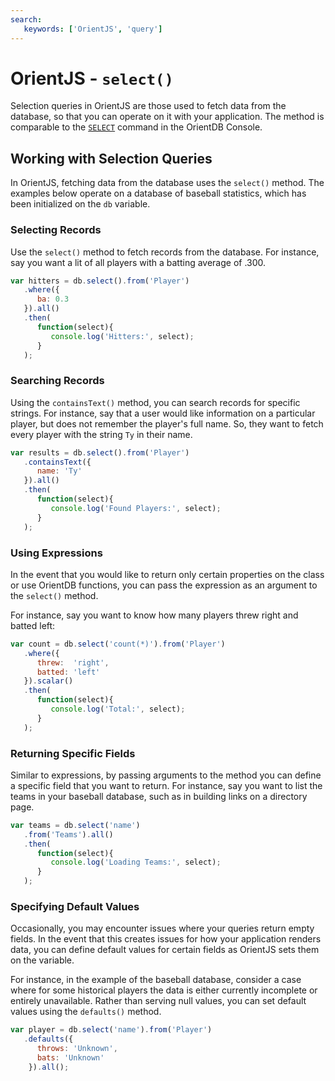 ```yaml
---
search:
   keywords: ['OrientJS', 'query']
---
```



# OrientJS - `select()`

Selection queries in OrientJS are those used to fetch data from the database, so that you can operate on it with your application.  The method is comparable to the [`SELECT`](../SQL-Query.md) command in the OrientDB Console.

## Working with Selection Queries

In OrientJS, fetching data from the database uses the `select()` method.  The examples below operate on a database of baseball statistics, which has been initialized on the `db` variable.


### Selecting Records

Use the `select()` method to fetch records from the database.  For instance, say you want a lit of all players with a batting average of .300.

```js
var hitters = db.select().from('Player')
   .where({
      ba: 0.3
   }).all()
   .then(
      function(select){
         console.log('Hitters:', select);
      }
   );
```

### Searching Records

Using the `containsText()` method, you can search records for specific strings.  For instance, say that a user would like information on a particular player, but does not remember the player's full name.  So, they want to fetch every player with the string `Ty` in their name.

```js
var results = db.select().from('Player')
   .containsText({
      name: 'Ty'
   }).all()
   .then(
      function(select){
         console.log('Found Players:', select);
      }
   );
```


### Using Expressions

In the event that you would like to return only certain properties on the class or use OrientDB functions, you can pass the expression as an argument to the `select()` method.

For instance, say you want to know how many players threw right and batted left:

```js
var count = db.select('count(*)').from('Player')
   .where({
      threw:  'right',
      batted: 'left'
   }).scalar()
   .then(
      function(select){
         console.log('Total:', select);
      }
   );
```

### Returning Specific Fields

Similar to expressions, by passing arguments to the method you can define a specific field that you want to return.  For instance, say you want to list the teams in your baseball database, such as in building links on a directory page.

```js
var teams = db.select('name')
   .from('Teams').all()
   .then(
      function(select){
         console.log('Loading Teams:', select);
      }
   );
```

### Specifying Default Values

Occasionally, you may encounter issues where your queries return empty fields.  In the event that this creates issues for how your application renders data, you can define default values for certain fields as OrientJS sets them on the variable.

For instance, in the example of the baseball database, consider a case where for some historical players the data is either currently incomplete or entirely unavailable. Rather than serving null values, you can set default values using the `defaults()` method.

```js
var player = db.select('name').from('Player')
   .defaults({
      throws: 'Unknown',
      bats: 'Unknown'
    }).all();
```
